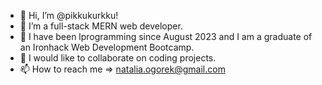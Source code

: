 - 👋 Hi, I’m @pikkukurkku!
- 👀 I’m a full-stack MERN web developer.
- 🌱 I have been lprogramming since August 2023 and I am a graduate of an Ironhack Web Development Bootcamp.
- 💞️ I would like to collaborate on coding projects.
- 📫 How to reach me => natalia.ogorek@gmail.com

<!---
pikkukurkku/pikkukurkku is a ✨ special ✨ repository because its `README.md` (this file) appears on your GitHub profile.
You can click the Preview link to take a look at your changes.
--->
